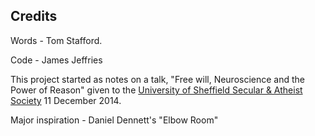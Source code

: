 ## Credits

Words - Tom Stafford.

Code - James Jeffries

This project started as notes on a talk, "Free will, Neuroscience and the Power of Reason" given to the [University of Sheffield Secular & Atheist Society](https://www.facebook.com/events/618961544893961) 11 December 2014.

Major inspiration - Daniel Dennett's "Elbow Room"